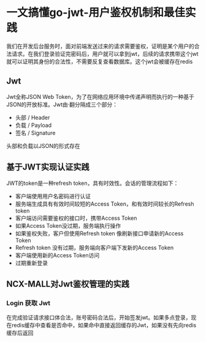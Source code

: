 # 一文搞懂go-jwt-用户鉴权机制和最佳实践
我们在开发后台服务时，面对前端发送过来的请求需要鉴权，证明是某个用户的合法请求。在我们登录验证完密码后，用户就可以拿到jwt，后续的请求携带这个jwt就可以证明其身份的合法性，不需要反复查看数据库。这个jwt会被缓存在redis

## Jwt 
Jwt全称JSON Web Token，为了在网络应用环境中传递声明而执行的一种基于JSON的开放标准。Jwt由·翻分隔成三个部分：
- 头部 / Header
- 负载 / Payload
- 签名 / Signature

头部和负载以JSON的形式存在

## 基于JWT实现认证实践

JWT的token是一种refresh token，具有时效性。会话的管理流程如下：
- 客户端使用用户名密码进行认证
- 服务端生成具有有效时间较短的Access Token，和有效时间较长的Refresh token
- 客户端访问需要鉴权的接口时，携带Access Token
- 如果Access Token没过期，服务端执行操作
- 如果鉴权失败，客户但使用Refresh token 像刷新接口申请新的Access Token
- Refresh token 没有过期，服务端向客户端下发新的Access Token
- 客户端使用新的Access Token访问
- 过期重新登录

## NCX-MALL对Jwt鉴权管理的实践

### Login 获取 Jwt

在完成验证请求接口体合法，账号密码合法后，开始签发jwt。如果多点登录，现在redis缓存中查看是否命中，如果命中直接返回缓存的Jwt，如果没有先向redis缓存后返回